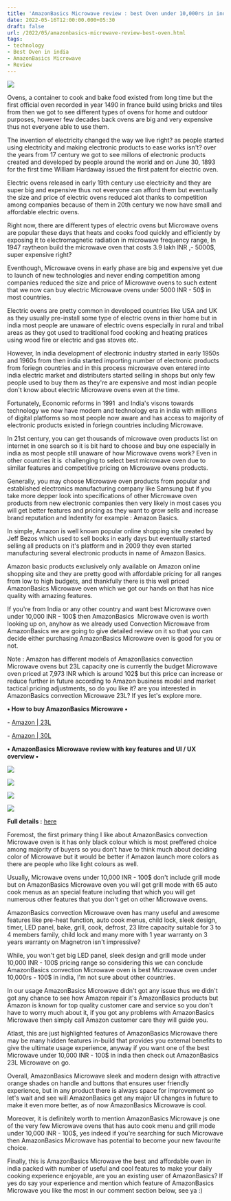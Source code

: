 ```yaml
---
title: 'AmazonBasics Microwave review : best Oven under 10,000rs in india.'
date: 2022-05-16T12:00:00.000+05:30
draft: false
url: /2022/05/amazonbasics-microwave-review-best-oven.html
tags: 
- technology
- Best Oven in india
- AmazonBasics Microwave
- Review
---
```


 [![](https://lh3.googleusercontent.com/-s3m44rUu2jQ/YoKtLQaMbFI/AAAAAAAALAA/duY_nHy7cF4bn_47GDvoDsRu7WgxcTnWwCNcBGAsYHQ/s1600/1652731177225364-0.png)](https://lh3.googleusercontent.com/-s3m44rUu2jQ/YoKtLQaMbFI/AAAAAAAALAA/duY_nHy7cF4bn_47GDvoDsRu7WgxcTnWwCNcBGAsYHQ/s1600/1652731177225364-0.png) 

  

  

Ovens, a container to cook and bake food existed from long time but the first official oven recorded in year 1490 in france build using bricks and tiles from then we got to see different types of ovens for home and outdoor purposes, however few decades back ovens are big and very expensive thus not everyone able to use them.

  

The invention of electricity changed the way we live right? as people started using electricity and making electronic products to ease works isn't? over the years from 17 century we got to see millons of electronic products created and developed by people around the world and on June 30, 1893 for the first time William Hardaway issued the first patent for electric oven.

  

Electric ovens released in early 19th century use electricity and they are super big and expensive thus not everyone can afford them but eventually the size and price of electric ovens reduced alot thanks to competition among companies because of them in 20th century we now have small and affordable electric ovens.

  

Right now, there are different types of electric ovens but Microwave ovens are popular these days that heats and cooks food quickly and efficiently by exposing it to electromagnetic radiation in microwave frequency range, In 1947 raytheon build the microwave oven that costs 3.9 lakh INR ,- 5000$, super expensive right?

  

Eventhough, Microwave ovens in early phase are big and expensive yet due to launch of new technologies and never ending competition among companies reduced the size and price of Microwave ovens to such extent that we now can buy electric Microwave ovens under 5000 INR - 50$ in most countries.

  

Electric ovens are pretty common in developed countries like USA and UK as they usually pre-install some type of electric ovens in thier home but in india most people are unaware of electric ovens especially in rural and tribal areas as they got used to traditional food cooking and heating pratices using wood fire or electric and gas stoves etc.

  

However, In india development of electronic industry started in early 1950s and 1960s from then india started importing number of electronic products from foriegn countries and in this process microwave oven entered into india electric market and distributers started selling in shops but only few people used to buy them as they're are expensive and most indian people don't know about electric Microwave ovens even at the time.

  

Fortunately, Economic reforms in 1991  and India's visons towards technology we now have modern and technology era in india with millions of digital platforms so most people now aware and has access to majority of electronic products existed in foriegn countries including Microwave.

  

In 21st century, you can get thousands of microwave oven products list on internet in one search so it is bit hard to choose and buy one especially in india as most people still unaware of how Microwave ovens work? Even in other countries it is  challenging to select best microwave oven due to similar features and competitive pricing on Microwave ovens products.

  

Generally, you may choose Microwave oven products from popular and established electronics manufacturing company like Samsung but if you take more depper look into specifications of other Microwave oven products from new electronic companies then very likely in most cases you will get better features and pricing as they want to grow sells and increase brand reputation and Indentity for example : Amazon Basics.

  

In simple, Amazon is well known popular online shopping site created by Jeff Bezos which used to sell books in early days but eventually started selling all products on it's platform and in 2009 they even started manufacturing several electronic products in name of Amazon Basics.

  

Amazon basic products exclusively only available on Amazon online shopping site and they are pretty good with affordable pricing for all ranges from low to high budgets, and thankfully there is this well priced AmazonBasics Microwave oven which we got our hands on that has nice quality with amazing features.

  

If you're from India or any other country and want best Microwave oven under 10,000 INR - 100$ then AmazonBasics  Microwave oven is worth looking up on, anyhow as we already used Convection Microwave from AmazonBasics we are going to give detailed review on it so that you can decide either purchasing AmazonBasics Microwave oven is good for you or not.

  

Note : Amazon has different models of AmazonBasics convection Microwave ovens but 23L capacity one is currently the budget Microwave oven priced at 7,973 INR which is around 102$ but this price can increase or reduce further in future according to Amazon business model and market tactical pricing adjustments, so do you like it? are you interested in AmazonBasics convection Microwave 23L? If yes let's explore more.

  

**• How to buy AmazonBasics Microwave •**

  

\- [Amazon | 23L](https://www.amazon.in/dp/B07RTC8WSD/ref=cm_sw_r_cp_awdb_imm_5G4JBZT20ADCRDDPG0W0?_encoding=UTF8&psc=1)

\- [Amazon | 30L](https://www.amazon.in/dp/B07RTCNM3N/ref=cm_sw_r_cp_awdb_imm_BFRDASESJESARWC8JPFS)

  

**• AmazonBasics Microwave review with key features and UI / UX overview •**

 **[![](https://lh3.googleusercontent.com/-9FL0gt2sdTQ/YoKtKaU4GdI/AAAAAAAAK_8/3LCHmxfVPJsoLeGfuoFKUocFJsQWYWl0gCNcBGAsYHQ/s1600/1652731174302300-1.png)](https://lh3.googleusercontent.com/-9FL0gt2sdTQ/YoKtKaU4GdI/AAAAAAAAK_8/3LCHmxfVPJsoLeGfuoFKUocFJsQWYWl0gCNcBGAsYHQ/s1600/1652731174302300-1.png)** 

 [![](https://lh3.googleusercontent.com/-jpepj-uNr3Q/YoKtJvYH2CI/AAAAAAAAK_4/U-NDS5HewDUdSV7yN4ZxXNMYtmX7XOq8QCNcBGAsYHQ/s1600/1652731171226531-2.png)](https://lh3.googleusercontent.com/-jpepj-uNr3Q/YoKtJvYH2CI/AAAAAAAAK_4/U-NDS5HewDUdSV7yN4ZxXNMYtmX7XOq8QCNcBGAsYHQ/s1600/1652731171226531-2.png) 

 [![](https://lh3.googleusercontent.com/-gwlUUu45Irg/YoKtI_WBg8I/AAAAAAAAK_0/pgkGK-qP0k46mIGIQ6hjHGWsgYa6IdO1QCNcBGAsYHQ/s1600/1652731167876701-3.png)](https://lh3.googleusercontent.com/-gwlUUu45Irg/YoKtI_WBg8I/AAAAAAAAK_0/pgkGK-qP0k46mIGIQ6hjHGWsgYa6IdO1QCNcBGAsYHQ/s1600/1652731167876701-3.png) 

 [![](https://lh3.googleusercontent.com/-3dfwwSWyNmU/YoKtH0Qz5QI/AAAAAAAAK_w/t-6bctZXsP4BMFjZsdUeE3Ri9SLg3FhJwCNcBGAsYHQ/s1600/1652731164246420-4.png)](https://lh3.googleusercontent.com/-3dfwwSWyNmU/YoKtH0Qz5QI/AAAAAAAAK_w/t-6bctZXsP4BMFjZsdUeE3Ri9SLg3FhJwCNcBGAsYHQ/s1600/1652731164246420-4.png) 

  

  

**Full details :** [here](https://www.amazon.in/dp/B07RTC8WSD/ref=cm_sw_r_cp_awdb_imm_03R7B6XMKZRYPF3CFW1R?_encoding=UTF8&psc=1)

  

Foremost, the first primary thing I like about AmazonBasics convection Microwave oven is it has only black colour which is most preffered choice among majority of buyers so you don't have to think much about deciding color of Microwave but it would be better if Amazon launch more colors as there are people who like light colours as well.

  

Usually, Microwave ovens under 10,000 INR - 100$ don't include grill mode but on AmazonBasics Microwave oven you will get grill mode with 65 auto cook menus as an special feature including that which you will get numerous other features that you don't get on other Microwave ovens.

  

AmazonBasics convection Microwave oven has many useful and awesome features like pre-heat function, auto cook menus, child lock, sleek design, timer, LED panel, bake, grill, cook, defrost, 23 litre capacity suitable for 3 to 4 members family, child lock and many more with 1 year warranty on 3 years warranty on Magnetron isn't impressive?  

  

While, you won't get big LED panel, sleek design and grill mode under 10,000 INR - 100$ pricing range so considering this we can conclude AmazonBasics convection Microwave oven is best Microwave oven under 10,000rs - 100$ in india, I'm not sure about other countries.

  

In our usage AmazonBasics Microwave didn't got any issue thus we didn't got any chance to see how Amazon repair it's AmazonBasics products but Amazon is known for top quality customer care and service so you don't have to worry much about it, if you got any problems with AmazonBasics Microwave then simply call Amazon customer care they will guide you.

Atlast, this are just highlighted features of AmazonBasics Microwave there may be many hidden features in-build that provides you external benefits to give the ultimate usage experience, anyway if you want one of the best Microwave under 10,000 INR - 100$ in india then check out AmazonBasics 23L Microwave on go.

  

Overall, AmazonBasics Microwave sleek and modern design with attractive orange shades on handle and buttons that ensures user friendly experience, but in any product there is always space for improvement so let's wait and see will AmazonBasics get any major UI changes in future to make it even more better, as of now AmazonBasics Microwave is cool.

  

Moreover, it is definitely worth to mention AmazonBasics Microwave js one of the very few Microwave ovens that has auto cook menu and grill mode under 10,000 INR - 100$, yes indeed if you're searching for such Microwave then AmazonBasics Microwave has potential to become your new favourite choice.

  

Finally, this is AmazonBasics Microwave the best and affordable oven in india packed with number of useful and cool features to make your daily cooking experience enjoyable, are you an existing user of AmazonBasics? If yes do say your experience and mention which feature of AmazonBasics Microwave you like the most in our comment section below, see ya :)